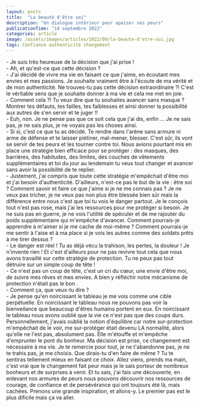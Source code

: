 ```yaml
---
layout: posts
title:  "La beauté d'être soi"
description: "Un dialogue intérieur pour apaiser ses peurs"
publicationTime: "14 septembre 2022"
categories: article
image: /assets/images/articles/2022/09/la-beaute-d'etre-soi.jpg
tags: Confiance authenticité changement 
---
```

        
\- Je suis très heureuse de la décision que j'ai prise !  
\- Ah, et qu'est\-ce que cette décision ?  
\- J'ai décidé de vivre ma vie en faisant ce que j'aime, en écoutant mes envies et mes passions. Je souhaite vraiment être à l'écoute de ma vérité et de mon authenticité.  Ne trouves\-tu pas cette décision extraordinaire ?! C'est le véritable sens que je souhaite donner à ma vie et cela me met en joie.    
\- Comment cela ?! Tu veux dire que tu souhaites avancer sans masque ? Montrer tes défauts, tes failles, tes faiblesses et ainsi donner la possibilité aux autres de s'en servir et te juger !!   
\- Euh, non. Je ne pense pas que ce soit cela que j'ai dis, enfin … Je ne sais pas, je ne sais plus, je ne voyais pas les choses ainsi.   
\- Si si, c'est ce que tu as décidé.  Te rendre dans l'arène sans armure ni arme de défense et te laisser piétiner,  mal\-mener,  blesser. C'est sûr,  ils vont se servir de tes peurs et les tourner contre toi. Nous avions pourtant mis en place une stratégie bien efficace pour se protéger : des masques, des barrières,  des habitudes, des limites, des couches de vêtements supplémentaires et toi du jour au lendemain tu veux tout changer et avancer sans avoir la possibilité de te replier.   
\- Justement,  j'ai compris que toute cette stratégie m'empêchait d'être moi et j'ai besoin d'authenticité.  D'ailleurs,  n'est\-ce pas le but de la vie : être soi ? Comment savoir et faire ce que j'aime si je ne me connais pas ? Je ne veux pas tricher, je ne veux pas non plus être blessée bien sûr mais la différence entre nous c'est que toi tu vois le danger partout. Je le conçois tout n'est pas rose, mais j'ai les ressources pour me protéger si besoin. Je ne suis pas en guerre, je ne vois l'utilité de spéculer et de me rajouter du poids supplémentaire qui m'empêche d'avancer. Comment pourrais\-je apprendre à m'aimer si je me cache de moi\-même ? Comment pourrais\-je me sentir à l'aise et à ma place si je vois les autres comme des soldats prêts à me tirer dessus ?   
\- Le danger est réel ! Tu as déjà vécu la trahison, les pertes, la douleur ! Je n'invente rien ! Et c'est d'ailleurs pour ne pas revivre tout cela que nous avons travaillé sur cette stratégie de protection. Tu ne peux pas tout détruire sur un simple coup de tête !   
\- Ce n'est pas un coup de tête, c'est un cri du  cœur, une envie d'être moi, de suivre mes rêves et mes envies. A bien y réfléchir notre mécanisme de protection n'était pas le bon .  
\- Comment ça, que veux\-tu dire ?   
\- Je pense qu'en noircissant le tableau je me vois comme une cible perpétuelle. En noircissant le tableau nous ne pouvons pas voir la bienveilance que beaucoup d'êtres humains portent en eux. En noircissant le tableau nous avons oublié que la vie ce n'est pas que des coups durs. Personnellement,  j'avais oublié la notion d'équilibre car notre sur\-protection m'empêchait de le voir, me sur\-protéger était devenu LA normalité, alors qu'elle ne l'est pas,  absolument pas. Elle m'étouffe et m'empêche d'emprunter le pont du bonheur. Ma décision est prise,  ce changement est nécessaire à ma vie.  Je te remercie pour tout, je ne t'abandonne pas, je ne te trahis pas, je me choisis. Que dirais\-tu d'en faire de même ? Tu te sentiras tellement mieux en faisant ce choix. Allez viens, prends ma main, c'est vrai que le changement fait peur mais je le sais porteur de nombreux bonheurs et de surprises à venir.  Et tu sais, j'ai fais une découverte, en enlevant nos armures de peurs nous pouvons découvrir nos ressources de courage, de confiance et de persévérance qui ont toujours été là,  mais cachées.  Prenons une grande inspiration, et allons\-y.  Le premier pas est le plus dificile mais ça va aller. 